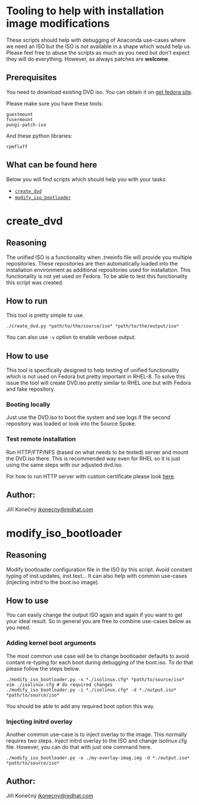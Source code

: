 # Tooling to help with installation image modifications

These scripts should help with debugging of Anaconda use-cases where we need an ISO but the ISO is not available in a shape which would help us. Please feel free to abuse the scripts as much as you need but don't expect they will do everything. However, as always patches are **welcome**.

## Prerequisites

You need to download existing DVD iso. You can obtain it on [get fedora site](https://getfedora.org).

Please make sure you have these tools:

```
guestmount
fusermount
pungi-patch-iso
```

And these python libraries:

```
rpmfluff
```

## What can be found here

Below you will find scripts which should help you with your tasks:

* [`create_dvd`](#create_dvd)
* [`modify_iso_bootloader`](#modify_iso_bootloader)

# create_dvd

## Reasoning

The unified ISO is a functionality when .treeinfo file will provide you multiple repositories. These repositories are then automatically loaded into the installation environment as additional repositories used for installation. This functionality is not yet used on Fedora. To be able to test this functionality this script was created.

## How to run

This tool is pretty simple to use.

```
./create_dvd.py *path/to/the/source/iso* *path/to/the/output/iso*
```

You can also use `-v` option to enable verbose output.

## How to use

This tool is specifically designed to help testing of unified functionality which is not used on Fedora but pretty important in RHEL-8. To solve this issue the tool will create DVD.iso pretty similar to RHEL one but with Fedora and fake repository.

### Booting locally

Just use the DVD.iso to boot the system and see logs if the second repository was loaded or look into the Source Spoke.

### Test remote installation

Run HTTP/FTP/NFS (based on what needs to be tested) server and mount the DVD.iso there. This is recommended way even for RHEL so it is just using the same steps with our adjusted dvd.iso.

For how to run HTTP server with custom certificate please look [here](https://docs.fedoraproject.org/en-US/quick-docs/getting-started-with-apache-http-server/).

## Author:

Jiří Konečný <jkonecny@redhat.com>


# modify_iso_bootloader

## Reasoning

Modify bootloader configuration file in the ISO by this script. Avoid constant typing of inst.updates, inst.text... It can also help with common use-cases (injecting initrd to the boot.iso image).

## How to use

You can easily change the output ISO again and again if you want to get your ideal result. So in general you are free to combine use-cases below as you need.

### Adding kernel boot arguments

The most common use case will be to change bootloader defaults to avoid contant re-typing for each boot during debugging of the boot.iso. To do that please follow the steps below.

```
./modify_iso_bootloader.py -x *./isolinux.cfg* *path/to/source/iso*
vim ./isolinux.cfg # do required changes
./modify_iso_bootloader.py -i *./isolinux.cfg* -d *./output.iso* *path/to/source/iso*
```

You should be able to add any required boot option this way.

### Injecting initrd overlay

Another common use-case is to inject overlay to the image. This normally requires two steps. Inject initrd overlay to the ISO and change isolinux.cfg file. However, you can do that with just one command here.

```
./modify_iso_bootloader.py -o ./my-overlay-imag.img -d *./output.iso* *path/to/source/iso*
```

## Author:

Jiří Konečný <jkonecny@redhat.com>

